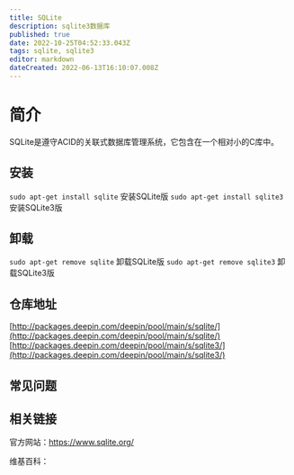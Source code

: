 ```yaml
---
title: SQLite
description: sqlite3数据库
published: true
date: 2022-10-25T04:52:33.043Z
tags: sqlite, sqlite3
editor: markdown
dateCreated: 2022-06-13T16:10:07.008Z
---
```


# 简介

SQLite是遵守ACID的关联式数据库管理系统，它包含在一个相对小的C库中。

## 安装

`sudo apt-get install sqlite`			安装SQLite版
`sudo apt-get install sqlite3`		安装SQLite3版

## 卸载

`sudo apt-get remove sqlite`			卸载SQLite版
`sudo apt-get remove sqlite3`			卸载SQLite3版

## 仓库地址
[http://packages.deepin.com/deepin/pool/main/s/sqlite/](http://packages.deepin.com/deepin/pool/main/s/sqlite/)
[http://packages.deepin.com/deepin/pool/main/s/sqlite3/](http://packages.deepin.com/deepin/pool/main/s/sqlite3/)

## 常见问题

## 相关链接
官方网站：https://www.sqlite.org/

维基百科：